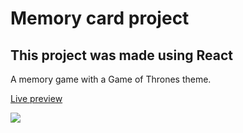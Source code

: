 # Memory card project

## This project was made using React

A memory game with a Game of Thrones theme.

<a href="https://ionutianchis.github.io/memory-card/">Live preview</a>

<img src='src/images/project-preview.png'>
